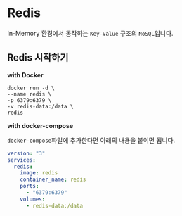 # Redis

In-Memory 환경에서 동작하는 `Key-Value` 구조의 `NoSQL`입니다.

## Redis 시작하기

**with Docker**

```shell
docker run -d \
--name redis \
-p 6379:6379 \
-v redis-data:/data \
redis
```

**with docker-compose**

`docker-compose`파일에 추가한다면 아래의 내용을 붙이면 됩니다.

```yaml
version: "3"
services:
  redis:
    image: redis
    container_name: redis
    ports:
      - "6379:6379"
    volumes:
      - redis-data:/data
```